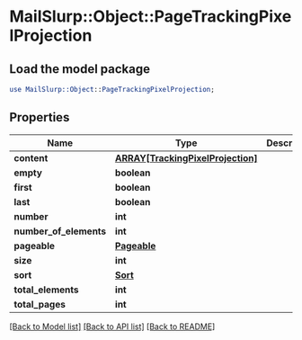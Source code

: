 # MailSlurp::Object::PageTrackingPixelProjection

## Load the model package
```perl
use MailSlurp::Object::PageTrackingPixelProjection;
```

## Properties
Name | Type | Description | Notes
------------ | ------------- | ------------- | -------------
**content** | [**ARRAY[TrackingPixelProjection]**](TrackingPixelProjection) |  | [optional] 
**empty** | **boolean** |  | [optional] 
**first** | **boolean** |  | [optional] 
**last** | **boolean** |  | [optional] 
**number** | **int** |  | [optional] 
**number_of_elements** | **int** |  | [optional] 
**pageable** | [**Pageable**](Pageable) |  | [optional] 
**size** | **int** |  | [optional] 
**sort** | [**Sort**](Sort) |  | [optional] 
**total_elements** | **int** |  | [optional] 
**total_pages** | **int** |  | [optional] 

[[Back to Model list]](../README#documentation-for-models) [[Back to API list]](../README#documentation-for-api-endpoints) [[Back to README]](../README)


